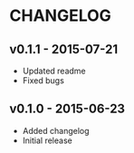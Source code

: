 CHANGELOG
=========

## v0.1.1 - 2015-07-21
* Updated readme
* Fixed bugs

## v0.1.0 - 2015-06-23

* Added changelog
* Initial release

